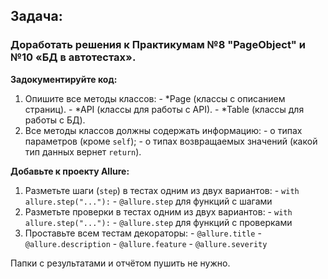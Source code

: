 ## **Задача:**

### **Доработать решения к Практикумам №8 "PageObject" и №10 «БД в автотестах».**

**Задокументируйте код:**

1. Опишите все методы классов:
        - *Page (классы с описанием страниц).
        - *API (классы для работы с API).
        - *Table (классы для работы с БД).
2. Все методы классов должны содержать информацию:
        - о типах параметров (кроме `self`);
        - о типах возвращаемых значений (какой тип данных вернет `return`).

**Добавьте к проекту Allure:**

1. Разметьте шаги (`step`) в тестах одним из двух вариантов:
        - `with allure.step("..."):`
        - `@allure.step` для функций с шагами
2. Разметьте проверки в тестах одним из двух вариантов:
        - `with allure.step("..."):`
        - `@allure.step` для функций с проверками
3. Проставьте всем тестам декораторы:
        - `@allure.title`
        - `@allure.description`
        - `@allure.feature`
        - `@allure.severity`

Папки с результатами и отчётом пушить не нужно.
